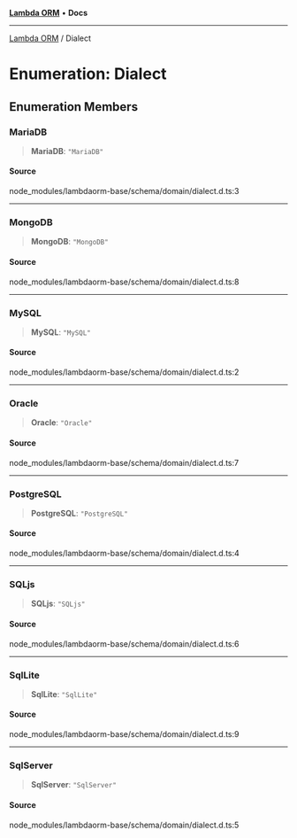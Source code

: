 [**Lambda ORM**](../README.md) • **Docs**

***

[Lambda ORM](../README.md) / Dialect

# Enumeration: Dialect

## Enumeration Members

### MariaDB

> **MariaDB**: `"MariaDB"`

#### Source

node\_modules/lambdaorm-base/schema/domain/dialect.d.ts:3

***

### MongoDB

> **MongoDB**: `"MongoDB"`

#### Source

node\_modules/lambdaorm-base/schema/domain/dialect.d.ts:8

***

### MySQL

> **MySQL**: `"MySQL"`

#### Source

node\_modules/lambdaorm-base/schema/domain/dialect.d.ts:2

***

### Oracle

> **Oracle**: `"Oracle"`

#### Source

node\_modules/lambdaorm-base/schema/domain/dialect.d.ts:7

***

### PostgreSQL

> **PostgreSQL**: `"PostgreSQL"`

#### Source

node\_modules/lambdaorm-base/schema/domain/dialect.d.ts:4

***

### SQLjs

> **SQLjs**: `"SQLjs"`

#### Source

node\_modules/lambdaorm-base/schema/domain/dialect.d.ts:6

***

### SqlLite

> **SqlLite**: `"SqlLite"`

#### Source

node\_modules/lambdaorm-base/schema/domain/dialect.d.ts:9

***

### SqlServer

> **SqlServer**: `"SqlServer"`

#### Source

node\_modules/lambdaorm-base/schema/domain/dialect.d.ts:5
